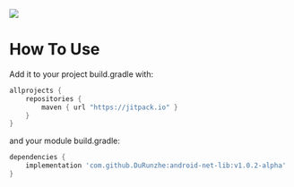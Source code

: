 [![](https://jitpack.io/v/DuRunzhe/android-net-lib.svg)](https://jitpack.io/#DuRunzhe/android-net-lib)
# How To Use
Add it to your project build.gradle with:
```gradle
allprojects {
    repositories {
        maven { url "https://jitpack.io" }
    }
}
```
and your module build.gradle:

```gradle
dependencies {
    implementation 'com.github.DuRunzhe:android-net-lib:v1.0.2-alpha'
}
```
